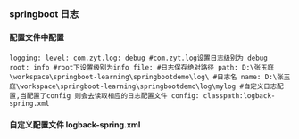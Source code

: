 ### springboot 日志

#### 配置文件中配置


`
logging:
  level:
    com.zyt.log: debug #com.zyt.log设置日志级别为 debug
    root: info #root下设置级别为info
  file:
    #日志保存绝对路径
    path: D:\张玉庭\workspace\springboot-learning\springbootdemo\log\
    #日志名
    name: D:\张玉庭\workspace\springboot-learning\springbootdemo\log\mylog
    #自定义日志配置,当配置了config 则会去读取相应的日志配置文件
  config: classpath:logback-spring.xml
`  

#### 自定义配置文件 logback-spring.xml

###